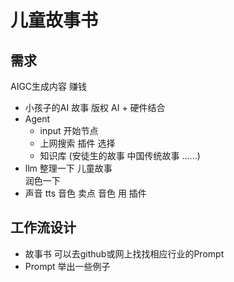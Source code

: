 # 儿童故事书

## 需求
AIGC生成内容  赚钱
- 小孩子的AI 故事    版权 
  AI + 硬件结合
- Agent
  - input 开始节点
  - 上网搜索  插件  选择 
  - 知识库 (安徒生的故事  中国传统故事  ......)
- llm  整理一下  儿童故事  
    润色一下
- 声音  tts  音色  卖点 音色    用 插件 

## 工作流设计
- 故事书
  可以去github或网上找找相应行业的Prompt 
- Prompt
  举出一些例子